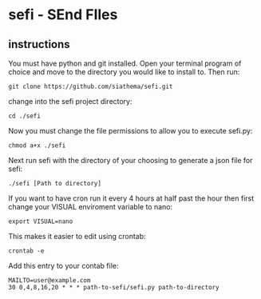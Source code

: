 # sefi - SEnd FIles
## instructions

You must have python and git installed. Open your terminal program of choice and move to the directory you would like to install to.
Then run:
```
git clone https://github.com/siathema/sefi.git
```
change into the sefi project directory:
```
cd ./sefi
```

Now you must change the file permissions to allow you to execute sefi.py:
```
chmod a+x ./sefi
```

Next run sefi with the directory of your choosing to generate a json file for sefi:
```
./sefi [Path to directory]
```

If you want to have cron run it every 4 hours at half past the hour then first change your VISUAL enviroment variable to nano:
```
export VISUAL=nano
```

This makes it easier to edit using crontab:
```
crontab -e
```   
    
Add this entry to your contab file:
```
MAILTO=user@example.com                                                         
30 0,4,8,16,20 * * * path-to-sefi/sefi.py path-to-directory   
```
